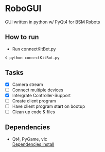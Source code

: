 # RoboGUI
GUI written in python w/ PyQt4 for BSM Robots

## How to run
- Run connectKitBot.py
```
$ python connectKitBot.py
```

## Tasks

- [x] Camera stream
- [ ] Connect multiple devices
- [x] Intergrate Controller-Support
- [ ] Create client program
- [ ] Have client program start on bootup
- [ ] Clean up code & files

## Dependencies
- Qt4, PyGame, vlc  <br />
[Dependencies install](Dependencies.md/)
